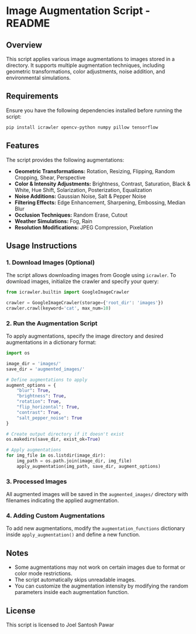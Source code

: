 # Image Augmentation Script - README

## Overview

This script applies various image augmentations to images stored in a directory. It supports multiple augmentation techniques, including geometric transformations, color adjustments, noise addition, and environmental simulations.

## Requirements

Ensure you have the following dependencies installed before running the script:

```bash
pip install icrawler opencv-python numpy pillow tensorflow
```

## Features

The script provides the following augmentations:

- **Geometric Transformations:** Rotation, Resizing, Flipping, Random Cropping, Shear, Perspective
- **Color & Intensity Adjustments:** Brightness, Contrast, Saturation, Black & White, Hue Shift, Solarization, Posterization, Equalization
- **Noise Additions:** Gaussian Noise, Salt & Pepper Noise
- **Filtering Effects:** Edge Enhancement, Sharpening, Embossing, Median Blur
- **Occlusion Techniques:** Random Erase, Cutout
- **Weather Simulations:** Fog, Rain
- **Resolution Modifications:** JPEG Compression, Pixelation

## Usage Instructions

### 1. Download Images (Optional)

The script allows downloading images from Google using `icrawler`. To download images, initialize the crawler and specify your query:

```python
from icrawler.builtin import GoogleImageCrawler

crawler = GoogleImageCrawler(storage={'root_dir': 'images'})
crawler.crawl(keyword='cat', max_num=10)
```

### 2. Run the Augmentation Script

To apply augmentations, specify the image directory and desired augmentations in a dictionary format:

```python
import os

image_dir = 'images/'
save_dir = 'augmented_images/'

# Define augmentations to apply
augment_options = {
    "blur": True,
    "brightness": True,
    "rotation": True,
    "flip_horizontal": True,
    "contrast": True,
    "salt_pepper_noise": True
}

# Create output directory if it doesn't exist
os.makedirs(save_dir, exist_ok=True)

# Apply augmentations
for img_file in os.listdir(image_dir):
    img_path = os.path.join(image_dir, img_file)
    apply_augmentation(img_path, save_dir, augment_options)
```

### 3. Processed Images

All augmented images will be saved in the `augmented_images/` directory with filenames indicating the applied augmentation.

### 4. Adding Custom Augmentations

To add new augmentations, modify the `augmentation_functions` dictionary inside `apply_augmentation()` and define a new function.

## Notes

- Some augmentations may not work on certain images due to format or color mode restrictions.
- The script automatically skips unreadable images.
- You can customize the augmentation intensity by modifying the random parameters inside each augmentation function.

## License

This script is licensed to Joel Santosh Pawar
